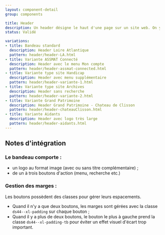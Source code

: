 ```yaml
---
layout: component-detail
group: components

title: Header
description: Un header désigne le haut d'une page sur un site web. On y retrouve le logo du site ainsi que le menu principal sous forme de munu appelé burger. C'est ce qui va permettre de capter l'attention des visiteurs et leur donner envie de rester sur le site puis de visiter les autres pages de ce même site.
status: Validé

variations:
- title: Bandeau standard
  description: Header Loire Atlantique
  pattern: header/header-LA.html
- title: Variante ASSMAT Connecté
  description: Header avec le menu Mon compte
  pattern: header/header-assmat-connected.html
- title: Variante type site Handicap
  description: Header avec menu supplémentaire
  pattern: header/header-variante-1.html
- title: Variante type site Archives
  description: Header sans recherche
  pattern: header/header-variante-2.html
- title: Variante Grand Patrimoine
  description: Header Grand Patrimoine - Chateau de Clisson
  pattern: header/header-chateauClisson.html
- title: Variante Aidants
  description: Header avec logo très large
  pattern: header/header-aidants.html  
---
```


## Notes d'intégration

### Le bandeau comporte :

* un logo au format image (avec ou sans titre complémentaire) ;
* de un à trois boutons d'action (menu, recherche etc.)

### Gestion des marges :

Les boutons possèdent des classes pour gérer leurs espacements.
* Quand il n'y a que deux boutons, les marges sont gérées avec la classe `ds44--xl-padding` sur chaque bouton ;
* Quand il y a plus de deux boutons, le bouton le plus à gauche prend la classe `ds44--xl-padding-tb` pour éviter un effet visuel d'écart trop important.
